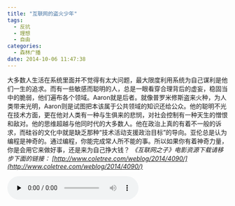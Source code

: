 ```yaml
---
title: "互联网的盗火少年"
tags:
  - 反抗
  - 理想
  - 自由
categories:
  - 森林广播
date: 2014-10-06 11:47:38
---
```


大多数人生活在系统里面并不觉得有太大问题，最大限度利用系统为自己谋利是他们一生的追求。而有一些敏感而聪明的人，总是一眼看穿合理背后的虚妄，稳固当中的脆弱，他们遍布各个领域。Aaron就是后者。就像普罗米修斯盗来火种，为人类带来光明，Aaron则是试图把本该属于公共领域的知识还给公众。他的聪明不光在技术方面，更在他对人类有一种与生俱来的悲悯，对社会控制有一种天生的憎恨和敌对。他的思维超越与他同时代的大多数人。他在政治上真的有着不一般的诉求，而硅谷的文化中就是缺乏那种“技术活动支援政治目标”的导向。亚伦总是认为编程是神奇的。通过编程，你能完成常人所不能的事。所以如果你有着神奇力量，你是会用它来做好事，还是来为自己挣大钱？ _《互联网之子》电影资源下载请移步下面的链接： [http://www.coletree.com/weblog/2014/4090/](http://www.coletree.com/weblog/2014/4090/)_   

<audio id="audio" controls="" preload="none">
  <source id="mp3" src="http://www.coletree.com/radio/coletree_radio_087.mp3">
</audio>